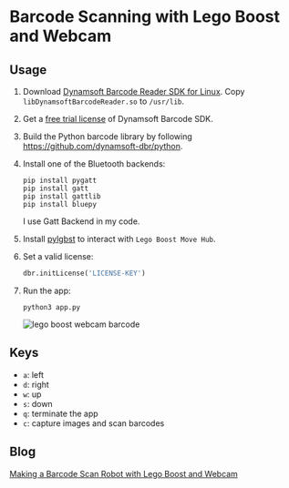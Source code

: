 # Barcode Scanning with Lego Boost and Webcam

## Usage
1. Download [Dynamsoft Barcode Reader SDK for Linux](https://www.dynamsoft.com/Products/barcode-reader-c-api-linux.aspx). Copy `libDynamsoftBarcodeReader.so` to `/usr/lib`.
2. Get a [free trial license](https://www.dynamsoft.com/CustomerPortal/Portal/Triallicense.aspx) of Dynamsoft Barcode SDK.
3. Build the Python barcode library by following https://github.com/dynamsoft-dbr/python.
4. Install one of the Bluetooth backends:
    
    ```
    pip install pygatt
    pip install gatt
    pip install gattlib
    pip install bluepy
    ```
    
    I use Gatt Backend in my code.
    
5. Install [pylgbst](https://github.com/undera/pylgbst) to interact with `Lego Boost Move Hub`. 
6. Set a valid license:

    ```py
    dbr.initLicense('LICENSE-KEY')
    ```
  
7. Run the app:

    ```
    python3 app.py
    ```

    ![lego boost webcam barcode](https://www.codepool.biz/wp-content/uploads/2019/06/lego-boost-webcam-barcode.gif)

## Keys
- `a`: left
- `d`: right
- `w`: up
- `s`: down
- `q`: terminate the app
- `c`: capture images and scan barcodes

## Blog
[Making a Barcode Scan Robot with Lego Boost and Webcam](https://www.codepool.biz/barcode-scan-robot-lego-boost-webcam.html)
